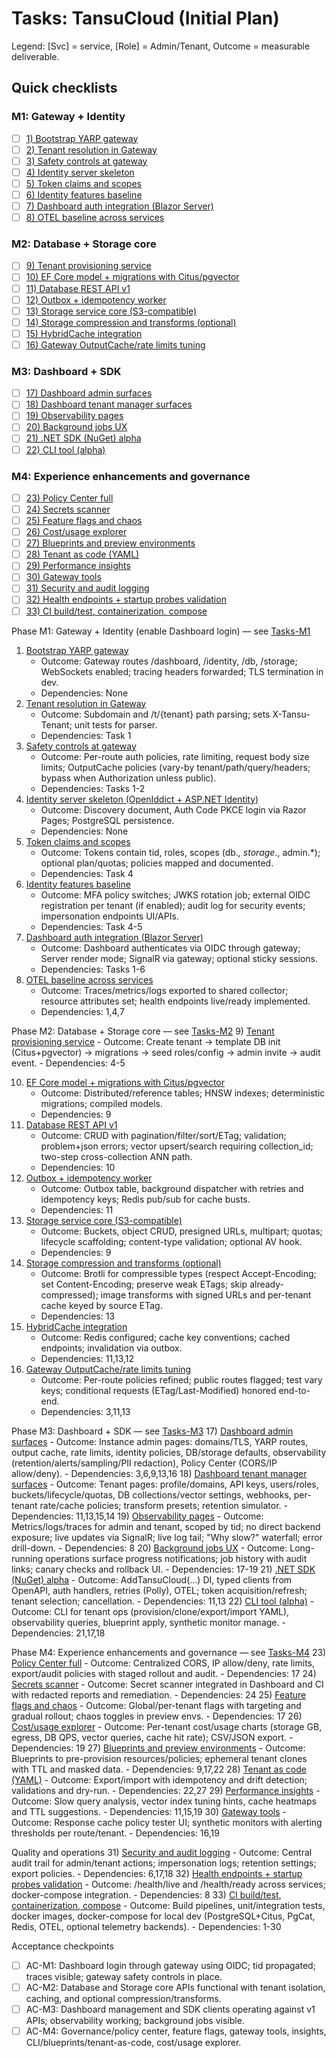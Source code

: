 # Tasks: TansuCloud (Initial Plan)

<!-- markdownlint-disable MD029 -->

Legend: [Svc] = service, [Role] = Admin/Tenant, Outcome = measurable deliverable.

## Quick checklists

### M1: Gateway + Identity

- [ ] [1) Bootstrap YARP gateway](./Tasks-M1.md#task-1-bootstrap-yarp-gateway)
- [ ] [2) Tenant resolution in Gateway](./Tasks-M1.md#task-2-tenant-resolution-in-gateway)
- [ ] [3) Safety controls at gateway](./Tasks-M1.md#task-3-safety-controls-at-gateway)
- [ ] [4) Identity server skeleton](./Tasks-M1.md#task-4-identity-server-skeleton)
- [ ] [5) Token claims and scopes](./Tasks-M1.md#task-5-token-claims-and-scopes)
- [ ] [6) Identity features baseline](./Tasks-M1.md#task-6-identity-features-baseline)
- [ ] [7) Dashboard auth integration (Blazor Server)](./Tasks-M1.md#task-7-dashboard-auth-integration)
- [ ] [8) OTEL baseline across services](./Tasks-M1.md#task-8-otel-baseline-across-services)

### M2: Database + Storage core

- [ ] [9) Tenant provisioning service](./Tasks-M2.md#task-9-tenant-provisioning-service)
- [ ] [10) EF Core model + migrations with Citus/pgvector](./Tasks-M2.md#task-10-ef-core-model--migrations)
- [ ] [11) Database REST API v1](./Tasks-M2.md#task-11-database-rest-api-v1)
- [ ] [12) Outbox + idempotency worker](./Tasks-M2.md#task-12-outbox--idempotency-worker)
- [ ] [13) Storage service core (S3-compatible)](./Tasks-M2.md#task-13-storage-service-core)
- [ ] [14) Storage compression and transforms (optional)](./Tasks-M2.md#task-14-storage-compression-and-transforms)
- [ ] [15) HybridCache integration](./Tasks-M2.md#task-15-hybridcache-integration)
- [ ] [16) Gateway OutputCache/rate limits tuning](./Tasks-M2.md#task-16-gateway-outputcache--rate-limits-tuning)

### M3: Dashboard + SDK

- [ ] [17) Dashboard admin surfaces](./Tasks-M3.md#task-17-dashboard-admin-surfaces)
- [ ] [18) Dashboard tenant manager surfaces](./Tasks-M3.md#task-18-dashboard-tenant-manager-surfaces)
- [ ] [19) Observability pages](./Tasks-M3.md#task-19-observability-pages)
- [ ] [20) Background jobs UX](./Tasks-M3.md#task-20-background-jobs-ux)
- [ ] [21) .NET SDK (NuGet) alpha](./Tasks-M3.md#task-21-dotnet-sdk-alpha)
- [ ] [22) CLI tool (alpha)](./Tasks-M3.md#task-22-cli-tool-alpha)

### M4: Experience enhancements and governance

- [ ] [23) Policy Center full](./Tasks-M4.md#task-23-policy-center-full)
- [ ] [24) Secrets scanner](./Tasks-M4.md#task-24-secrets-scanner)
- [ ] [25) Feature flags and chaos](./Tasks-M4.md#task-25-feature-flags-and-chaos)
- [ ] [26) Cost/usage explorer](./Tasks-M4.md#task-26-costusage-explorer)
- [ ] [27) Blueprints and preview environments](./Tasks-M4.md#task-27-blueprints-and-preview-environments)
- [ ] [28) Tenant as code (YAML)](./Tasks-M4.md#task-28-tenant-as-code)
- [ ] [29) Performance insights](./Tasks-M4.md#task-29-performance-insights)
- [ ] [30) Gateway tools](./Tasks-M4.md#task-30-gateway-tools)
- [ ] [31) Security and audit logging](./Tasks-M4.md#task-31-security-and-audit-logging)
- [ ] [32) Health endpoints + startup probes validation](./Tasks-M4.md#task-32-health-endpoints--startup-probes-validation)
- [ ] [33) CI build/test, containerization, compose](./Tasks-M4.md#task-33-ci-buildtest-containerization-compose)

Phase M1: Gateway + Identity (enable Dashboard login) — see [Tasks-M1](./Tasks-M1.md)

1) [Bootstrap YARP gateway](./Tasks-M1.md#task-1-bootstrap-yarp-gateway)
   - Outcome: Gateway routes /dashboard, /identity, /db, /storage; WebSockets enabled; tracing headers forwarded; TLS termination in dev.
   - Dependencies: None
2) [Tenant resolution in Gateway](./Tasks-M1.md#task-2-tenant-resolution-in-gateway)
   - Outcome: Subdomain and /t/{tenant} path parsing; sets X-Tansu-Tenant; unit tests for parser.
   - Dependencies: Task 1
3) [Safety controls at gateway](./Tasks-M1.md#task-3-safety-controls-at-gateway)
   - Outcome: Per-route auth policies, rate limiting, request body size limits; OutputCache policies (vary-by tenant/path/query/headers; bypass when Authorization unless public).
   - Dependencies: Tasks 1-2
4) [Identity server skeleton (OpenIddict + ASP.NET Identity)](./Tasks-M1.md#task-4-identity-server-skeleton)
   - Outcome: Discovery document, Auth Code PKCE login via Razor Pages; PostgreSQL persistence.
   - Dependencies: None
5) [Token claims and scopes](./Tasks-M1.md#task-5-token-claims-and-scopes)
   - Outcome: Tokens contain tid, roles, scopes (db.*, storage.*, admin.*); optional plan/quotas; policies mapped and documented.
   - Dependencies: Task 4
6) [Identity features baseline](./Tasks-M1.md#task-6-identity-features-baseline)
   - Outcome: MFA policy switches; JWKS rotation job; external OIDC registration per tenant (if enabled); audit log for security events; impersonation endpoints UI/APIs.
   - Dependencies: Task 4-5
7) [Dashboard auth integration (Blazor Server)](./Tasks-M1.md#task-7-dashboard-auth-integration)
   - Outcome: Dashboard authenticates via OIDC through gateway; Server render mode; SignalR via gateway; optional sticky sessions.
   - Dependencies: Tasks 1-6
8) [OTEL baseline across services](./Tasks-M1.md#task-8-otel-baseline-across-services)
   - Outcome: Traces/metrics/logs exported to shared collector; resource attributes set; health endpoints live/ready implemented.
   - Dependencies: 1,4,7

Phase M2: Database + Storage core — see [Tasks-M2](./Tasks-M2.md)
9) [Tenant provisioning service](./Tasks-M2.md#task-9-tenant-provisioning-service)
    - Outcome: Create tenant -> template DB init (Citus+pgvector) -> migrations -> seed roles/config -> admin invite -> audit event.
    - Dependencies: 4-5

10) [EF Core model + migrations with Citus/pgvector](./Tasks-M2.md#task-10-ef-core-model--migrations)
    - Outcome: Distributed/reference tables; HNSW indexes; deterministic migrations; compiled models.
    - Dependencies: 9
11) [Database REST API v1](./Tasks-M2.md#task-11-database-rest-api-v1)
    - Outcome: CRUD with pagination/filter/sort/ETag; validation; problem+json errors; vector upsert/search requiring collection_id; two-step cross-collection ANN path.
    - Dependencies: 10
12) [Outbox + idempotency worker](./Tasks-M2.md#task-12-outbox--idempotency-worker)
    - Outcome: Outbox table, background dispatcher with retries and idempotency keys; Redis pub/sub for cache busts.
    - Dependencies: 11
13) [Storage service core (S3-compatible)](./Tasks-M2.md#task-13-storage-service-core)
    - Outcome: Buckets, object CRUD, presigned URLs, multipart; quotas; lifecycle scaffolding; content-type validation; optional AV hook.
    - Dependencies: 9
14) [Storage compression and transforms (optional)](./Tasks-M2.md#task-14-storage-compression-and-transforms)
    - Outcome: Brotli for compressible types (respect Accept-Encoding; set Content-Encoding; preserve weak ETags; skip already-compressed); image transforms with signed URLs and per-tenant cache keyed by source ETag.
    - Dependencies: 13
15) [HybridCache integration](./Tasks-M2.md#task-15-hybridcache-integration)
    - Outcome: Redis configured; cache key conventions; cached endpoints; invalidation via outbox.
    - Dependencies: 11,13,12
16) [Gateway OutputCache/rate limits tuning](./Tasks-M2.md#task-16-gateway-outputcache--rate-limits-tuning)
    - Outcome: Per-route policies refined; public routes flagged; test vary keys; conditional requests (ETag/Last-Modified) honored end-to-end.
    - Dependencies: 3,11,13

Phase M3: Dashboard + SDK — see [Tasks-M3](./Tasks-M3.md)
17) [Dashboard admin surfaces](./Tasks-M3.md#task-17-dashboard-admin-surfaces)
    - Outcome: Instance admin pages: domains/TLS, YARP routes, output cache, rate limits, identity policies, DB/storage defaults, observability (retention/alerts/sampling/PII redaction), Policy Center (CORS/IP allow/deny).
    - Dependencies: 3,6,9,13,16
18) [Dashboard tenant manager surfaces](./Tasks-M3.md#task-18-dashboard-tenant-manager-surfaces)
    - Outcome: Tenant pages: profile/domains, API keys, users/roles, buckets/lifecycle/quotas, DB collections/vector settings, webhooks, per-tenant rate/cache policies; transform presets; retention simulator.
    - Dependencies: 11,13,15,14
19) [Observability pages](./Tasks-M3.md#task-19-observability-pages)
    - Outcome: Metrics/logs/traces for admin and tenant, scoped by tid; no direct backend exposure; live updates via SignalR; live log tail; "Why slow?" waterfall; error drill-down.
    - Dependencies: 8
20) [Background jobs UX](./Tasks-M3.md#task-20-background-jobs-ux)
    - Outcome: Long-running operations surface progress notifications; job history with audit links; canary checks and rollback UI.
    - Dependencies: 17-19
21) [.NET SDK (NuGet) alpha](./Tasks-M3.md#task-21-dotnet-sdk-alpha)
    - Outcome: AddTansuCloud(...) DI, typed clients from OpenAPI, auth handlers, retries (Polly), OTEL; token acquisition/refresh; tenant selection; cancellation.
    - Dependencies: 11,13
22) [CLI tool (alpha)](./Tasks-M3.md#task-22-cli-tool-alpha)
    - Outcome: CLI for tenant ops (provision/clone/export/import YAML), observability queries, blueprint apply, synthetic monitor manage.
    - Dependencies: 21,17,18

Phase M4: Experience enhancements and governance — see [Tasks-M4](./Tasks-M4.md)
23) [Policy Center full](./Tasks-M4.md#task-23-policy-center-full)
    - Outcome: Centralized CORS, IP allow/deny, rate limits, export/audit policies with staged rollout and audit.
    - Dependencies: 17
24) [Secrets scanner](./Tasks-M4.md#task-24-secrets-scanner)
    - Outcome: Secret scanner integrated in Dashboard and CI with redacted reports and remediation.
    - Dependencies: 24
25) [Feature flags and chaos](./Tasks-M4.md#task-25-feature-flags-and-chaos)
    - Outcome: Global/per-tenant flags with targeting and gradual rollout; chaos toggles in preview envs.
    - Dependencies: 17
26) [Cost/usage explorer](./Tasks-M4.md#task-26-costusage-explorer)
    - Outcome: Per-tenant cost/usage charts (storage GB, egress, DB QPS, vector queries, cache hit rate); CSV/JSON export.
    - Dependencies: 19
27) [Blueprints and preview environments](./Tasks-M4.md#task-27-blueprints-and-preview-environments)
    - Outcome: Blueprints to pre-provision resources/policies; ephemeral tenant clones with TTL and masked data.
    - Dependencies: 9,17,22
28) [Tenant as code (YAML)](./Tasks-M4.md#task-28-tenant-as-code)
    - Outcome: Export/import with idempotency and drift detection; validations and dry-run.
    - Dependencies: 22,27
29) [Performance insights](./Tasks-M4.md#task-29-performance-insights)
    - Outcome: Slow query analysis, vector index tuning hints, cache heatmaps and TTL suggestions.
    - Dependencies: 11,15,19
30) [Gateway tools](./Tasks-M4.md#task-30-gateway-tools)
    - Outcome: Response cache policy tester UI; synthetic monitors with alerting thresholds per route/tenant.
    - Dependencies: 16,19

Quality and operations
31) [Security and audit logging](./Tasks-M4.md#task-31-security-and-audit-logging)
    - Outcome: Central audit trail for admin/tenant actions; impersonation logs; retention settings; export policies.
    - Dependencies: 6,17,18
32) [Health endpoints + startup probes validation](./Tasks-M4.md#task-32-health-endpoints--startup-probes-validation)
    - Outcome: /health/live and /health/ready across services; docker-compose integration.
    - Dependencies: 8
33) [CI build/test, containerization, compose](./Tasks-M4.md#task-33-ci-buildtest-containerization-compose)
    - Outcome: Build pipelines, unit/integration tests, docker images, docker-compose for local dev (PostgreSQL+Citus, PgCat, Redis, OTEL, optional telemetry backends).
    - Dependencies: 1-30

Acceptance checkpoints

- [ ] AC-M1: Dashboard login through gateway using OIDC; tid propagated; traces visible; gateway safety controls in place.
- [ ] AC-M2: Database and Storage core APIs functional with tenant isolation, caching, and optional compression/transforms.
- [ ] AC-M3: Dashboard management and SDK clients operating against v1 APIs; observability working; background jobs visible.
- [ ] AC-M4: Governance/policy center, feature flags, gateway tools, insights, CLI/blueprints/tenant-as-code, cost/usage explorer.

<!-- markdownlint-enable MD029 -->
